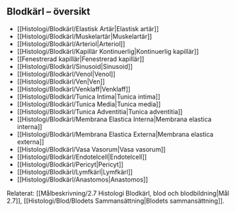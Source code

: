 ## Blodkärl – översikt

- [[Histologi/Blodkärl/Elastisk Artär|Elastisk artär]]
- [[Histologi/Blodkärl/Muskelartär|Muskelartär]]
- [[Histologi/Blodkärl/Arteriol|Arteriol]]
- [[Histologi/Blodkärl/Kapillär Kontinuerlig|Kontinuerlig kapillär]]
- [[Fenestrerad kapillär|Fenestrerad kapillär]]
- [[Histologi/Blodkärl/Sinusoid|Sinusoid]]
- [[Histologi/Blodkärl/Venol|Venol]]
- [[Histologi/Blodkärl/Ven|Ven]]
- [[Histologi/Blodkärl/Venklaff|Venklaff]]
- [[Histologi/Blodkärl/Tunica Intima|Tunica intima]]
- [[Histologi/Blodkärl/Tunica Media|Tunica media]]
- [[Histologi/Blodkärl/Tunica Adventitia|Tunica adventitia]]
- [[Histologi/Blodkärl/Membrana Elastica Interna|Membrana elastica interna]]
- [[Histologi/Blodkärl/Membrana Elastica Externa|Membrana elastica externa]]
- [[Histologi/Blodkärl/Vasa Vasorum|Vasa vasorum]]
- [[Histologi/Blodkärl/Endotelcell|Endotelcell]]
- [[Histologi/Blodkärl/Pericyt|Pericyt]]
- [[Histologi/Blodkärl/Lymfkärl|Lymfkärl]]
- [[Histologi/Blodkärl/Anastomos|Anastomos]]

Relaterat: [[Målbeskrivning/2.7 Histologi Blodkärl, blod och blodbildning|Mål 2.7]], [[Histologi/Blod/Blodets Sammansättning|Blodets sammansättning]].
